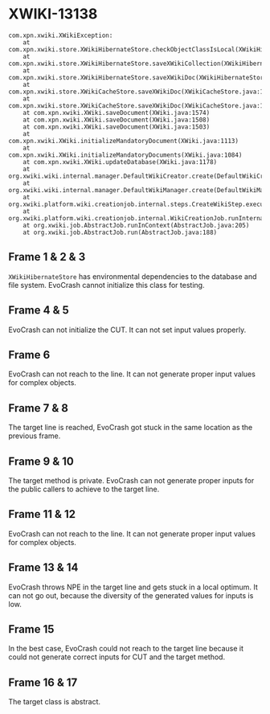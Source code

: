 # XWIKI-13138
```
com.xpn.xwiki.XWikiException:
    at com.xpn.xwiki.store.XWikiHibernateStore.checkObjectClassIsLocal(XWikiHibernateStore.java:1138)
    at com.xpn.xwiki.store.XWikiHibernateStore.saveXWikiCollection(XWikiHibernateStore.java:1159)
    at com.xpn.xwiki.store.XWikiHibernateStore.saveXWikiDoc(XWikiHibernateStore.java:631)
    at com.xpn.xwiki.store.XWikiCacheStore.saveXWikiDoc(XWikiCacheStore.java:167)
    at com.xpn.xwiki.store.XWikiCacheStore.saveXWikiDoc(XWikiCacheStore.java:160)
    at com.xpn.xwiki.XWiki.saveDocument(XWiki.java:1574)
    at com.xpn.xwiki.XWiki.saveDocument(XWiki.java:1508)
    at com.xpn.xwiki.XWiki.saveDocument(XWiki.java:1503)
    at com.xpn.xwiki.XWiki.initializeMandatoryDocument(XWiki.java:1113)
    at com.xpn.xwiki.XWiki.initializeMandatoryDocuments(XWiki.java:1084)
    at com.xpn.xwiki.XWiki.updateDatabase(XWiki.java:1178)
    at org.xwiki.wiki.internal.manager.DefaultWikiCreator.create(DefaultWikiCreator.java:79)
    at org.xwiki.wiki.internal.manager.DefaultWikiManager.create(DefaultWikiManager.java:88)
    at org.xwiki.platform.wiki.creationjob.internal.steps.CreateWikiStep.execute(CreateWikiStep.java:52)
    at org.xwiki.platform.wiki.creationjob.internal.WikiCreationJob.runInternal(WikiCreationJob.java:80)
    at org.xwiki.job.AbstractJob.runInContext(AbstractJob.java:205)
    at org.xwiki.job.AbstractJob.run(AbstractJob.java:188)
```

## Frame  1 & 2 & 3
`XWikiHibernateStore` has environmental dependencies to the database and file system. EvoCrash cannot initialize this class for testing.

## Frame 4 & 5
EvoCrash can not initialize the CUT. It can not set input values properly.

## Frame 6
EvoCrash can not reach to the line. It can not generate proper input values for complex objects.

## Frame 7 & 8
The target line is reached, EvoCrash got stuck in the same location as the previous frame.

## Frame 9 & 10
The target method is private. EvoCrash can not generate proper inputs for the public callers to achieve to the target line.


## Frame 11 & 12
EvoCrash can not reach to the line. It can not generate proper input values for complex objects.

## Frame 13 & 14
EvoCrash throws NPE in the target line and gets stuck in a local optimum. It can not go out, because the diversity of the generated values for inputs is low.

## Frame 15
In the best case, EvoCrash could not reach to the target line because it could not generate correct inputs for CUT and the target method.
## Frame 16 & 17
The target class is abstract.
